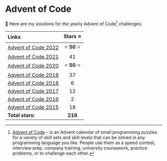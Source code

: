 # Advent of Code

:wave: Here are my solutions for the yearly Advent of Code[^aoc] challenges.

| Links                                                                                    |   Stars ⭐️    |
| :--------------------------------------------------------------------------------------- | :------------: |
| [Advent of Code 2022](https://github.com/RobinMalfait/advent-of-code/tree/main/src/2022) | ⭐️ **50** ⭐️ |
| [Advent of Code 2021](https://github.com/RobinMalfait/advent-of-code/tree/main/src/2021) |       41       |
| [Advent of Code 2020](https://github.com/RobinMalfait/advent-of-code/tree/main/src/2020) | ⭐️ **50** ⭐️ |
| [Advent of Code 2019](https://github.com/RobinMalfait/advent-of-code/tree/main/src/2019) |       37       |
| [Advent of Code 2018](https://github.com/RobinMalfait/advent-of-code/tree/main/src/2018) |       6        |
| [Advent of Code 2017](https://github.com/RobinMalfait/advent-of-code/tree/main/src/2017) |       12       |
| [Advent of Code 2016](https://github.com/RobinMalfait/advent-of-code/tree/main/src/2016) |       2        |
| [Advent of Code 2015](https://github.com/RobinMalfait/advent-of-code/tree/main/src/2015) |       18       |
| **Total stars:**                                                                         |    **216**     |

[^aoc]: [Advent of Code][aoc] – is an Advent calendar of small programming puzzles for a variety of skill sets and skill levels that can be solved in any programming language you like. People use them as a speed contest, interview prep, company training, university coursework, practice problems, or to challenge each other.

[aoc]: https://adventofcode.com
